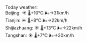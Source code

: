 Today weather:  
Beijing: ☀️ 🌡️+10°C 🌬️→31km/h  
Tianjin: ☀️ 🌡️+8°C 🌬️→22km/h  
Shijiazhuang: ☀️ 🌡️+13°C 🌬️→22km/h  
Tangshan: ☀️ 🌡️+7°C 🌬️→20km/h  
